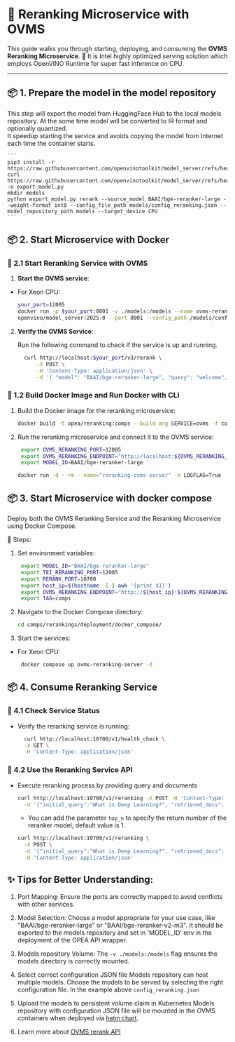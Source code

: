 # 🌟 Reranking Microservice with OVMS

This guide walks you through starting, deploying, and consuming the **OVMS Reranking Microservice**. 🚀
It is Intel highly optimized serving solution which employs OpenVINO Runtime for super fast inference on CPU.

---

## 📦 1. Prepare the model in the model repository

This step will export the model from HuggingFace Hub to the local models repository. At the some time model will be converted to IR format and optionally quantized.  
It speedup starting the service and avoids copying the model from Internet each time the container starts.

    ```
    pip3 install -r https://raw.githubusercontent.com/openvinotoolkit/model_server/refs/heads/releases/2025/0/demos/common/export_models/requirements.txt
    curl https://raw.githubusercontent.com/openvinotoolkit/model_server/refs/heads/releases/2025/0/demos/common/export_models/export_model.py -o export_model.py
    mkdir models
    python export_model.py rerank --source_model BAAI/bge-reranker-large --weight-format int8 --config_file_path models/config_reranking.json --model_repository_path models --target_device CPU
    ```

## 📦 2. Start Microservice with Docker

### 🔹 2.1 Start Reranking Service with OVMS

1. **Start the OVMS service**:

- For Xeon CPU:

  ```bash
  your_port=12005
  docker run -p $your_port:8001 -v ./models:/models --name ovms-rerank-serving \
  openvino/model_server:2025.0 --port 8001 --config_path /models/config_reranking.json
  ```

2. **Verify the OVMS Service**:

   Run the following command to check if the service is up and running.

   ```bash
     curl http://localhost:$your_port/v3/rerank \
         -X POST \
         -H 'Content-Type: application/json' \
         -d '{ "model": "BAAI/bge-reranker-large", "query": "welcome", "documents":["Deep Learning is not...", "Deep learning is..."]}'
   ```

### 🔹 1.2 Build Docker Image and Run Docker with CLI

1. Build the Docker image for the reranking microservice:

   ```bash
   docker build -t opea/reranking:comps --build-arg SERVICE=ovms -f comps/rerankings/src/Dockerfile .
   ```

2. Run the reranking microservice and connect it to the OVMS service:

   ```bash
    export OVMS_RERANKING_PORT=12005
    export OVMS_RERANKING_ENDPOINT="http://localhost:${OVMS_RERANKING_PORT}"
    export MODEL_ID=BAAI/bge-reranker-large

   docker run -d --rm --name="reranking-ovms-server" -e LOGFLAG=True  -p 10700:8000 --ipc=host -e OVMS_RERANKING_ENDPOINT=$OVMS_RERANKING_ENDPOINT -e RERANK_COMPONENT_NAME="OPEA_OVMS_RERANKING" -e MODEL_ID=$MODEL_ID opea/reranking:comps
   ```

## 📦 3. Start Microservice with docker compose

Deploy both the OVMS Reranking Service and the Reranking Microservice using Docker Compose.

🔹 Steps:

1. Set environment variables:

   ```bash
    export MODEL_ID="BAAI/bge-reranker-large"
    export TEI_RERANKING_PORT=12005
    export RERANK_PORT=10700
    export host_ip=$(hostname -I | awk '{print $1}')
    export OVMS_RERANKING_ENDPOINT="http://${host_ip}:${OVMS_RERANKING_PORT}"
    export TAG=comps

   ```

2. Navigate to the Docker Compose directory:

   ```bash
   cd comps/rerankings/deployment/docker_compose/
   ```

3. Start the services:

- For Xeon CPU:

  ```bash
   docker compose up ovms-reranking-server -d
  ```

## 📦 4. Consume Reranking Service

### 🔹 4.1 Check Service Status

- Verify the reranking service is running:

  ```bash
    curl http://localhost:10700/v1/health_check \
    -X GET \
    -H 'Content-Type: application/json'
  ```

### 🔹 4.2 Use the Reranking Service API

- Execute reranking process by providing query and documents

  ```bash
  curl http://localhost:10700/v1/reranking -X POST -H 'Content-Type: application/json' \
    -d '{"initial_query":"What is Deep Learning?", "retrieved_docs": [{"text":"Deep Learning is not..."}, {"text":"Deep learning is..."}]}'
  ```

  - You can add the parameter `top_n` to specify the return number of the reranker model, default value is 1.

  ```bash
  curl http://localhost:10700/v1/reranking \
    -X POST \
    -d '{"initial_query":"What is Deep Learning?", "retrieved_docs": [{"text":"Deep Learning is not..."}, {"text":"Deep learning is..."}], "top_n":2}' \
    -H 'Content-Type: application/json'
  ```

## ✨ Tips for Better Understanding:

1. Port Mapping:
   Ensure the ports are correctly mapped to avoid conflicts with other services.

2. Model Selection:
   Choose a model appropriate for your use case, like "BAAI/bge-reranker-large" or "BAAI/bge-reranker-v2-m3".
   It should be exported to the models repository and set in 'MODEL_ID' env in the deployment of the OPEA API wrapper.

3. Models repository Volume:
   The `-v ./models:/models` flag ensures the models directory is correctly mounted.

4. Select correct configuration JSON file
   Models repository can host multiple models. Choose the models to be served by selecting the right configuration file.
   In the example above `config_reranking.json`

5. Upload the models to persistent volume claim in Kubernetes
   Models repository with configuration JSON file will be mounted in the OVMS containers when deployed via [helm chart](../../third_parties/ovms/deployment/kubernetes/README.md).

6. Learn more about [OVMS rerank API](https://docs.openvino.ai/2025/openvino-workflow/model-server/ovms_docs_rest_api_rerank.html)
